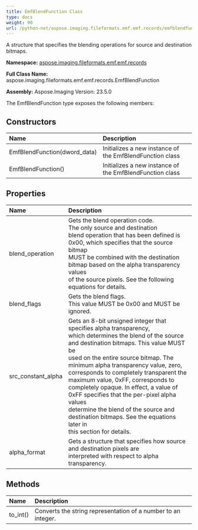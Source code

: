 ```yaml
---
title: EmfBlendFunction Class
type: docs
weight: 90
url: /python-net/aspose.imaging.fileformats.emf.emf.records/emfblendfunction/
---
```


A structure that specifies the blending operations for source and destination bitmaps.

**Namespace:** [aspose.imaging.fileformats.emf.emf.records](/imaging/python-net/aspose.imaging.fileformats.emf.emf.records/)

**Full Class Name:** aspose.imaging.fileformats.emf.emf.records.EmfBlendFunction

**Assembly:**  Aspose.Imaging Version: 23.5.0

The EmfBlendFunction type exposes the following members:
## **Constructors**
|**Name**|**Description**|
| :- | :- |
|EmfBlendFunction(dword_data)|Initializes a new instance of the EmfBlendFunction class|
|EmfBlendFunction()|Initializes a new instance of the EmfBlendFunction class|
## **Properties**
|**Name**|**Description**|
| :- | :- |
|blend_operation|Gets the blend operation code. <br/>            The only source and destination <br/>            blend operation that has been defined is 0x00, which specifies that the source bitmap <br/>            MUST be combined with the destination bitmap based on the alpha transparency values <br/>            of the source pixels. See the following equations for details.|
|blend_flags|Gets the blend flags.<br/>            This value MUST be 0x00 and MUST be ignored.|
|src_constant_alpha|Gets an 8-bit unsigned integer that specifies alpha transparency, <br/>            which determines the blend of the source and destination bitmaps. This value MUST be <br/>            used on the entire source bitmap. The minimum alpha transparency value, zero, <br/>            corresponds to completely transparent the maximum value, 0xFF, corresponds to <br/>            completely opaque. In effect, a value of 0xFF specifies that the per-pixel alpha values <br/>            determine the blend of the source and destination bitmaps. See the equations later in <br/>            this section for details.|
|alpha_format|Gets a structure that specifies how source and destination pixels are <br/>            interpreted with respect to alpha transparency.|
## **Methods**
|**Name**|**Description**|
| :- | :- |
|to_int()|Converts the string representation of a number to an integer.|
